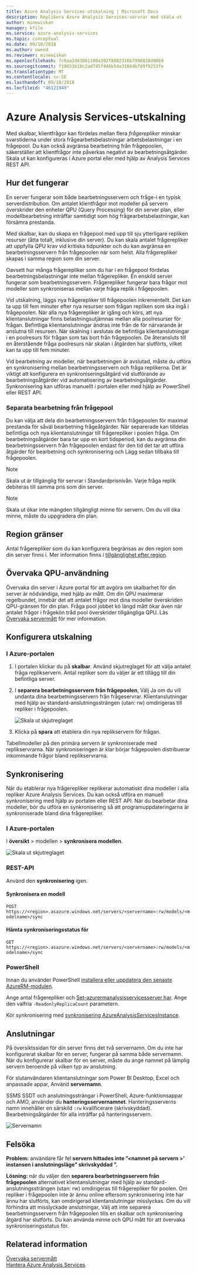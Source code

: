 ```yaml
---
title: Azure Analysis Services-utskalning | Microsoft Docs
description: Replikera Azure Analysis Services-servrar med skala ut
author: minewiskan
manager: kfile
ms.service: azure-analysis-services
ms.topic: conceptual
ms.date: 09/18/2018
ms.author: owend
ms.reviewer: minewiskan
ms.openlocfilehash: 7c0aa2d43001100a392f8882316b7998838d90b9
ms.sourcegitcommit: f10653b10c2ad745f446b54a31664b7d9f9253fe
ms.translationtype: MT
ms.contentlocale: sv-SE
ms.lasthandoff: 09/18/2018
ms.locfileid: "46121949"
---
```

# <a name="azure-analysis-services-scale-out"></a>Azure Analysis Services-utskalning

Med skalbar, klientfrågor kan fördelas mellan flera *frågerepliker* minskar svarstiderna under stora frågearbetsbelastningar arbetsbelastningar i en frågepool. Du kan också avgränsa bearbetning från frågepoolen, säkerställer att klientfrågor inte påverkas negativt av bearbetningsåtgärder. Skala ut kan konfigureras i Azure portal eller med hjälp av Analysis Services REST API.

## <a name="how-it-works"></a>Hur det fungerar

En server fungerar som både bearbetningsservern och fråge-i en typisk serverdistribution. Om antalet klientfrågor mot modeller på servern överskrider den enheter QPU (Query Processing) för din server plan, eller modellbearbetning inträffar samtidigt som hög frågearbetsbelastningar, kan försämra prestanda. 

Med skalbar, kan du skapa en frågepool med upp till sju ytterligare repliken resurser (åtta totalt, inklusive din server). Du kan skala antalet frågerepliker att uppfylla QPU krav vid kritiska tidpunkter och du kan avgränsa en bearbetningsservern från frågepoolen när som helst. Alla frågerepliker skapas i samma region som din server.

Oavsett hur många frågerepliker som du har i en frågepool fördelas bearbetningsbelastningar inte mellan frågerepliker. En enskild server fungerar som bearbetningsservern. Frågerepliker fungerar bara frågor mot modeller som synkroniseras mellan varje fråga replik i frågepoolen. 

Vid utskalning, läggs nya frågerepliker till frågepoolen inkrementellt. Det kan ta upp till fem minuter efter nya resurser som frågan repliken som ska ingå i frågepoolen. När alla nya frågerepliker är igång och körs, att nya klientanslutningar finns belastningsutjämnas mellan alla poolresurser för frågan. Befintliga klientanslutningar ändras inte från de för närvarande är anslutna till resursen.  När skalning i avslutas de befintliga klientanslutningar i en poolresurs för frågan som tas bort från frågepoolen. De återansluts till en återstående fråga poolresurs när skalan i åtgärden har slutförts, vilket kan ta upp till fem minuter.

Vid bearbetning av modeller, när bearbetningen är avslutad, måste du utföra en synkronisering mellan bearbetningsservern och fråga replikerna. Det är viktigt att konfigurera en synkroniseringsåtgärd vid slutförande av bearbetningsåtgärder vid automatisering av bearbetningsåtgärder. Synkronisering kan utföras manuellt i portalen eller med hjälp av PowerShell eller REST API. 

### <a name="separate-processing-from-query-pool"></a>Separata bearbetning från frågepool

Du kan välja att dela din bearbetningsservern från frågepoolen för maximal prestanda för såväl bearbetning frågeåtgärder. När separerade kan tilldelas befintliga och nya klientanslutningar till frågerepliker i poolen fråga. Om bearbetningsåtgärder bara tar upp en kort tidsperiod, kan du avgränsa din bearbetningsservern från frågepoolen endast för den tid det tar att utföra åtgärder för bearbetning och synkronisering och Lägg sedan tillbaka till frågepoolen. 

> [!NOTE]
> Skala ut är tillgänglig för servrar i Standardprisnivån. Varje fråga replik debiteras till samma pris som din server.

> [!NOTE]
> Skala ut ökar inte mängden tillgängligt minne för servern. Om du vill öka minne, måste du uppgradera din plan.

## <a name="region-limits"></a>Region gränser

Antal frågerepliker som du kan konfigurera begränsas av den region som din server finns i. Mer information finns i [tillgänglighet efter region](analysis-services-overview.md#availability-by-region).

## <a name="monitor-qpu-usage"></a>Övervaka QPU-användning

 Övervaka din server i Azure portal för att avgöra om skalbarhet för din server är nödvändiga, med hjälp av mått. Om din QPU maximerar regelbundet, innebär det att antalet frågor mot dina modeller överskriden QPU-gränsen för din plan. Fråga pool jobbet kö längd mått ökar även när antalet frågor i frågekön tråd pool överskrider tillgängliga QPU. Läs [Övervaka servermått](analysis-services-monitor.md) för mer information.

## <a name="configure-scale-out"></a>Konfigurera utskalning

### <a name="in-azure-portal"></a>I Azure-portalen

1. I portalen klickar du på **skalbar**. Använd skjutreglaget för att välja antalet fråga replikservern. Antal repliker som du väljer är ett tillägg till din befintliga server.

2. I **separera bearbetningsservern från frågepoolen**, Välj Ja om du vill undanta dina bearbetningsservern från frågeservrar. Klientanslutningar med hjälp av standard-anslutningssträngen (utan: rw) omdirigeras till repliker i frågepoolen. 

   ![Skala ut skjutreglaget](media/analysis-services-scale-out/aas-scale-out-slider.png)

3. Klicka på **spara** att etablera din nya replikservern för frågan. 

Tabellmodeller på den primära servern är synkroniserade med replikservrarna. När synkroniseringen är klar börjar frågepoolen distribuerar inkommande frågor bland replikservrarna. 

## <a name="synchronization"></a>Synkronisering 

När du etablerar nya frågerepliker replikerar automatiskt dina modeller i alla repliker Azure Analysis Services. Du kan också utföra en manuell synkronisering med hjälp av portalen eller REST API. När du bearbetar dina modeller, bör du utföra en synkronisering så att programuppdateringarna är synkroniserade bland dina frågerepliker.

### <a name="in-azure-portal"></a>I Azure-portalen

I **översikt** > modellen > **synkronisera modellen**.

![Skala ut skjutreglaget](media/analysis-services-scale-out/aas-scale-out-sync.png)

### <a name="rest-api"></a>REST-API
Använd den **synkronisering** igen.

#### <a name="synchronize-a-model"></a>Synkronisera en modell   
`POST https://<region>.asazure.windows.net/servers/<servername>:rw/models/<modelname>/sync`

#### <a name="get-sync-status"></a>Hämta synkroniseringsstatus för  
`GET https://<region>.asazure.windows.net/servers/<servername>:rw/models/<modelname>/sync`

### <a name="powershell"></a>PowerShell
Innan du använder PowerShell [installera eller uppdatera den senaste AzureRM-modulen](https://github.com/Azure/azure-powershell/releases). 

Ange antal frågerepliker och [Set-azurermanalysisservicesserver har](https://docs.microsoft.com/powershell/module/azurerm.analysisservices/set-azurermanalysisservicesserver). Ange den valfria `-ReadonlyReplicaCount` parametern.

Kör synkronisering med [synkronisering AzureAnalysisServicesInstance](https://docs.microsoft.com/powershell/module/azurerm.analysisservices/sync-azureanalysisservicesinstance).

## <a name="connections"></a>Anslutningar

På översiktssidan för din server finns det två servernamn. Om du inte har konfigurerat skalbar för en server, fungerar på samma både servernamn. När du konfigurerar skalbar för en server, måste du ange namnet på lämplig servern beroende på vilken typ av anslutning. 

För slutanvändaren klientanslutningar som Power BI Desktop, Excel och anpassade appar, Använd **servernamn**. 

SSMS SSDT och anslutningssträngar i PowerShell, Azure-funktionsappar och AMO, använder du **hanteringsservernamnet**. Hanteringsserverns namn innehåller en särskild `:rw` kvalificerare (skrivskyddad). Bearbetningsåtgärder för alla inträffar på hanteringsservern.

![Servernamn](media/analysis-services-scale-out/aas-scale-out-name.png)

## <a name="troubleshoot"></a>Felsöka

**Problem:** användare får fel **servern hittades inte ”\<namnet på servern >' instansen i anslutningsläge” skrivskyddad ”.**

**Lösning:** när du väljer den **separera bearbetningsservern från frågepoolen** alternativet klientanslutningar med hjälp av standard-anslutningssträngen (utan: rw) omdirigeras till frågerepliker för poolen. Om repliker i frågepoolen inte är ännu online eftersom synkronisering inte har ännu har slutförts, kan omdirigerad klientanslutningar misslyckas. Om du vill förhindra att misslyckade anslutningar, Välj att inte separera bearbetningsservern från frågepoolen tills en skalbar och synkronisering åtgärd har slutförts. Du kan använda minne och QPU mått för att övervaka synkroniseringsstatus för.

## <a name="related-information"></a>Relaterad information

[Övervaka servermått](analysis-services-monitor.md)   
[Hantera Azure Analysis Services](analysis-services-manage.md) 

